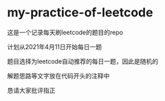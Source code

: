 # my-practice-of-leetcode

这是一个记录每天刷leetcode的题目的repo

计划从2021年4月11日开始每日一题

题目选择为leetcode自动推荐的每日一题，因此是随机的

解题思路等文字放在代码开头的注释中

恳请大家批评指正
